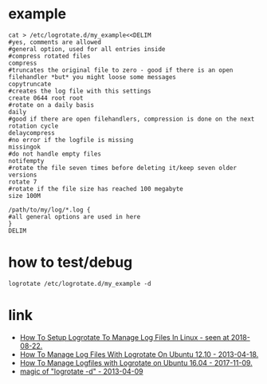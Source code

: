 # example

```
cat > /etc/logrotate.d/my_example<<DELIM
#yes, comments are allowed
#general option, used for all entries inside
#compress rotated files
compress
#truncates the original file to zero - good if there is an open filehandler *but* you might loose some messages
copytruncate
#creates the log file with this settings
create 0644 root root
#rotate on a daily basis
daily
#good if there are open filehandlers, compression is done on the next rotation cycle
delaycompress
#no error if the logfile is missing
missingok
#do not handle empty files
notifempty
#rotate the file seven times before deleting it/keep seven older versions
rotate 7
#rotate if the file size has reached 100 megabyte
size 100M

/path/to/my/log/*.log {
#all general options are used in here
}
DELIM
```

# how to test/debug

```
logrotate /etc/logrotate.d/my_example -d
```

# link

* [How To Setup Logrotate To Manage Log Files In Linux - seen at 2018-08-22.](https://www.looklinux.com/how-to-setup-logrotate-to-manage-log-files-in-linux/)
* [How To Manage Log Files With Logrotate On Ubuntu 12.10 - 2013-04-18.](https://www.digitalocean.com/community/tutorials/how-to-manage-log-files-with-logrotate-on-ubuntu-12-10)
* [How To Manage Logfiles with Logrotate on Ubuntu 16.04 - 2017-11-09.](https://www.digitalocean.com/community/tutorials/how-to-manage-logfiles-with-logrotate-on-ubuntu-16-04)
* [magic of "logrotate -d" - 2013-04-09](https://ihazem.wordpress.com/2013/04/09/logrotate-olddir-directive-and-executing-logrotate-for-first-time/)
